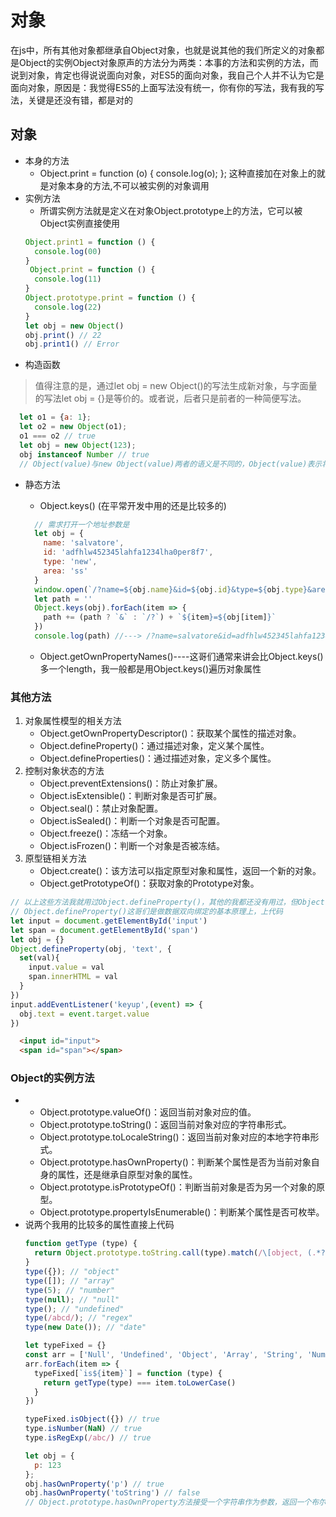 # 对象
在js中，所有其他对象都继承自Object对象，也就是说其他的我们所定义的对象都是Object的实例Object对象原声的方法分为两类：本事的方法和实例的方法，而说到对象，肯定也得说说面向对象，对ES5的面向对象，我自己个人并不认为它是面向对象，原因是：我觉得ES5的上面写法没有统一，你有你的写法，我有我的写法，关键是还没有错，都是对的

## 对象
  * 本身的方法
    - Object.print = function (o) { console.log(o); }; 这种直接加在对象上的就是对象本身的方法,不可以被实例的对象调用
  * 实例方法
    - 所谓实例方法就是定义在对象Object.prototype上的方法，它可以被Object实例直接使用
    ```js
    Object.print1 = function () {
      console.log(00)
    }
     Object.print = function () {
      console.log(11)
    }
    Object.prototype.print = function () {
      console.log(22)
    }
    let obj = new Object()
    obj.print() // 22
    obj.print1() // Error
    ```
  * 构造函数
  > 值得注意的是，通过let obj = new Object()的写法生成新对象，与字面量的写法let obj = {}是等价的。或者说，后者只是前者的一种简便写法。
  ```js
    let o1 = {a: 1};
    let o2 = new Object(o1);
    o1 === o2 // true
    let obj = new Object(123);
    obj instanceof Number // true
    // Object(value)与new Object(value)两者的语义是不同的，Object(value)表示将value转成一个对象，new Object(value)则表示新生成一个对象，它的值是value。
  ```
  * 静态方法
    * Object.keys() (在平常开发中用的还是比较多的)
    ```js
      // 需求打开一个地址参数是
      let obj = {
        name: 'salvatore',
        id: 'adfhlw452345lahfa1234lha0per8f7',
        type: 'new',
        area: 'ss'
      }
      window.open(`/?name=${obj.name}&id=${obj.id}&type=${obj.type}&area=${obj.area}`) // 这种也可以，但是对于维护起来不是很好，如果加一个字段还要改两个地方，这个时候用Object.keys()
      let path = ''
      Object.keys(obj).forEach(item => {
        path += (path ? `&` : `/?`) + `${item}=${obj[item]}`
      })
      console.log(path) //---> /?name=salvatore&id=adfhlw452345lahfa1234lha0per8f7&type=new&area=ss
    ```

    * Object.getOwnPropertyNames()----这哥们通常来讲会比Object.keys()多一个length，我一般都是用Object.keys()遍历对象属性
  
  ### 其他方法
  1. 对象属性模型的相关方法
      * Object.getOwnPropertyDescriptor()：获取某个属性的描述对象。
      * Object.defineProperty()：通过描述对象，定义某个属性。
      * Object.defineProperties()：通过描述对象，定义多个属性。
  2. 控制对象状态的方法
      * Object.preventExtensions()：防止对象扩展。
      * Object.isExtensible()：判断对象是否可扩展。
      * Object.seal()：禁止对象配置。
      * Object.isSealed()：判断一个对象是否可配置。
      * Object.freeze()：冻结一个对象。
      * Object.isFrozen()：判断一个对象是否被冻结。
  3. 原型链相关方法
      * Object.create()：该方法可以指定原型对象和属性，返回一个新的对象。
      * Object.getPrototypeOf()：获取对象的Prototype对象。
  ```js
  // 以上这些方法我就用过Object.defineProperty()，其他的我都还没有用过，但Object.freeze()这样的还是用听过的看过的，没有过用过的
  // Object.defineProperty()这哥们是做数据双向绑定的基本原理上，上代码
  let input = document.getElementById('input')
  let span = document.getElementById('span')
  let obj = {}
  Object.defineProperty(obj, 'text', {
    set(val){
      input.value = val
      span.innerHTML = val
    }
  })
  input.addEventListener('keyup',(event) => {
    obj.text = event.target.value
  })
  ```
  ```html
    <input id="input">
    <span id="span"></span>
  ```
 ### Object的实例方法
  * 
    * Object.prototype.valueOf()：返回当前对象对应的值。
    * Object.prototype.toString()：返回当前对象对应的字符串形式。
    * Object.prototype.toLocaleString()：返回当前对象对应的本地字符串形式。
    * Object.prototype.hasOwnProperty()：判断某个属性是否为当前对象自身的属性，还是继承自原型对象的属性。
    * Object.prototype.isPrototypeOf()：判断当前对象是否为另一个对象的原型。
    * Object.prototype.propertyIsEnumerable()：判断某个属性是否可枚举。
  * 说两个我用的比较多的属性直接上代码
    ```js
    function getType (type) {
      return Object.prototype.toString.call(type).match(/\[object, (.*?)\]/)[1].toLowerCase()
    }
    type({}); // "object"
    type([]); // "array"
    type(5); // "number"
    type(null); // "null"
    type(); // "undefined"
    type(/abcd/); // "regex"
    type(new Date()); // "date"

    let typeFixed = {}
    const arr = ['Null', 'Undefined', 'Object', 'Array', 'String', 'Number', 'Boolean', 'Function', 'RegExp']
    arr.forEach(item => {
      typeFixed[`is${item}`] = function (type) {
        return getType(type) === item.toLowerCase()
      }
    })

    typeFixed.isObject({}) // true
    type.isNumber(NaN) // true
    type.isRegExp(/abc/) // true
    ```
    ```js
    let obj = {
      p: 123
    };
    obj.hasOwnProperty('p') // true
    obj.hasOwnProperty('toString') // false
    // Object.prototype.hasOwnProperty方法接受一个字符串作为参数，返回一个布尔值，表示该实例对象自身是否具有该属性。
    ```
    <back-to-top />